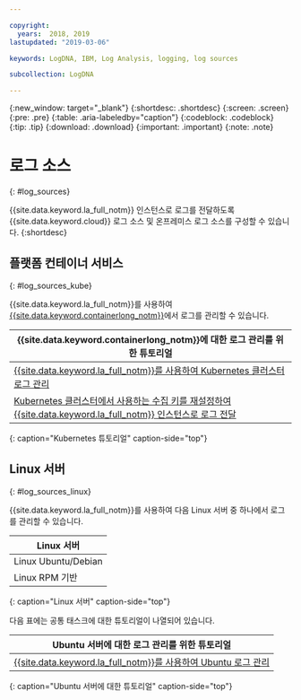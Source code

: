 ```yaml
---

copyright:
  years:  2018, 2019
lastupdated: "2019-03-06"

keywords: LogDNA, IBM, Log Analysis, logging, log sources

subcollection: LogDNA

---
```


{:new_window: target="_blank"}
{:shortdesc: .shortdesc}
{:screen: .screen}
{:pre: .pre}
{:table: .aria-labeledby="caption"}
{:codeblock: .codeblock}
{:tip: .tip}
{:download: .download}
{:important: .important}
{:note: .note}

# 로그 소스
{: #log_sources}

{{site.data.keyword.la_full_notm}} 인스턴스로 로그를 전달하도록 {{site.data.keyword.cloud}} 로그 소스 및 온프레미스 로그 소스를 구성할 수 있습니다. 
{:shortdesc}


## 플랫폼 컨테이너 서비스
{: #log_sources_kube}

{{site.data.keyword.la_full_notm}}를 사용하여 [{{site.data.keyword.containerlong_notm}}](/docs/containers?topic=containers-container_index#container_index)에서 로그를 관리할 수 있습니다.

| {{site.data.keyword.containerlong_notm}}에 대한 로그 관리를 위한 튜토리얼 |
|---------------------------------------------------------------------------------------------------|
| [{{site.data.keyword.la_full_notm}}를 사용하여 Kubernetes 클러스터 로그 관리](/docs/services/Log-Analysis-with-LogDNA/tutorials?topic=LogDNA-kube#kube)|
| [Kubernetes 클러스터에서 사용하는 수집 키를 재설정하여 {{site.data.keyword.la_full_notm}} 인스턴스로 로그 전달](/docs/services/Log-Analysis-with-LogDNA/tutorials?topic=LogDNA-kube_reset#kube_reset) | 
{: caption="Kubernetes 튜토리얼" caption-side="top"} 



## Linux 서버
{: #log_sources_linux}

{{site.data.keyword.la_full_notm}}를 사용하여 다음 Linux 서버 중 하나에서 로그를 관리할 수 있습니다.

| Linux 서버       | 
|---------------------|
| Linux Ubuntu/Debian | 
| Linux RPM 기반     |
{: caption="Linux 서버" caption-side="top"} 


다음 표에는 공통 태스크에 대한 튜토리얼이 나열되어 있습니다.

| Ubuntu 서버에 대한 로그 관리를 위한 튜토리얼 |
|-----------------------------------------------|
| [{{site.data.keyword.la_full_notm}}를 사용하여 Ubuntu 로그 관리](/docs/services/Log-Analysis-with-LogDNA/tutorials?topic=LogDNA-ubuntu#ubuntu) | 
{: caption="Ubuntu 서버에 대한 튜토리얼" caption-side="top"} 


